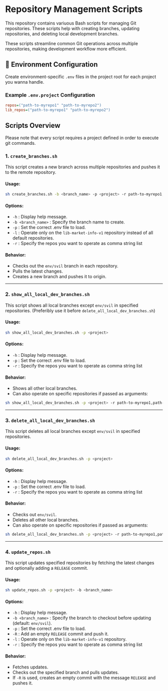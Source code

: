 # Repository Management Scripts

This repository contains variuous Bash scripts for managing Git repositories. These scripts help with creating branches, updating repositories, and deleting local development branches.

These scripts streamline common Git operations across multiple repositories, making development workflow more efficient.

## **📌 Environment Configuration**
Create environment-specific `.env` files in the project root for each project you wanna handle.

### **Example `.env.project` Configuration**
```ini
repos=("path-to-myrepo1" "path-to-myrepo2")
lib_repos=("path-to-myrepo1" "path-to-myrepo2")
```

## Scripts Overview

Please note that every script requires a project defined in order to execute git commands.

### 1. `create_branches.sh`
This script creates a new branch across multiple repositories and pushes it to the remote repository.

#### Usage:
```bash
sh create_branches.sh -b <branch_name> -p <project> -r path-to-myrepo1,path-to-myrepo2
```

#### Options:
- `-h` : Display help message.
- `-b <branch_name>` : Specify the branch name to create.
- `-p` : Set the correct .env file to load.
- `-l` : Operate only on the `lib-market-info-v1` repository instead of all default repositories.
- `-r` : Specify the repos you want to operate as comma string list

#### Behavior:
- Checks out the `env/svil` branch in each repository.
- Pulls the latest changes.
- Creates a new branch and pushes it to origin.

---

### 2. `show_all_local_dev_branches.sh`
This script shows all local branches except `env/svil` in specified repositories. (Preferibly use it before `delete_all_local_dev_branches.sh`)

#### Usage:
```bash
sh show_all_local_dev_branches.sh -p <project>
```

#### Options:
- `-h` : Display help message.
- `-p` : Set the correct .env file to load.
- `-r` : Specify the repos you want to operate as comma string list

#### Behavior:
- Shows all other local branches.
- Can also operate on specific repositories if passed as arguments:
```bash
sh show_all_local_dev_branches.sh -p <project> -r path-to-myrepo1,path-to-myrepo2
```

---

### 3. `delete_all_local_dev_branches.sh`
This script deletes all local branches except `env/svil` in specified repositories.

#### Usage:
```bash
sh delete_all_local_dev_branches.sh -p <project>
```

#### Options:
- `-h` : Display help message.
- `-p` : Set the correct .env file to load.
- `-r` : Specify the repos you want to operate as comma string list

#### Behavior:
- Checks out `env/svil`.
- Deletes all other local branches.
- Can also operate on specific repositories if passed as arguments:

```bash
sh delete_all_local_dev_branches.sh -p <project> -r path-to-myrepo1,path-to-myrepo2
```

---

### 4. `update_repos.sh`
This script updates specified repositories by fetching the latest changes and optionally adding a `RELEASE` commit.

#### Usage:
```bash
sh update_repos.sh -p <project> -b <branch_name>
```

#### Options:
- `-h` : Display help message.
- `-b <branch_name>` : Specify the branch to checkout before updating (default: `env/svil`).
- `-p` : Set the correct .env file to load.
- `-R` : Add an empty `RELEASE` commit and push it.
- `-l` : Operate only on the `lib-market-info-v1` repository.
- `-r` : Specify the repos you want to operate as comma string list

#### Behavior:
- Fetches updates.
- Checks out the specified branch and pulls updates.
- If `-R` is used, creates an empty commit with the message `RELEASE` and pushes it.

